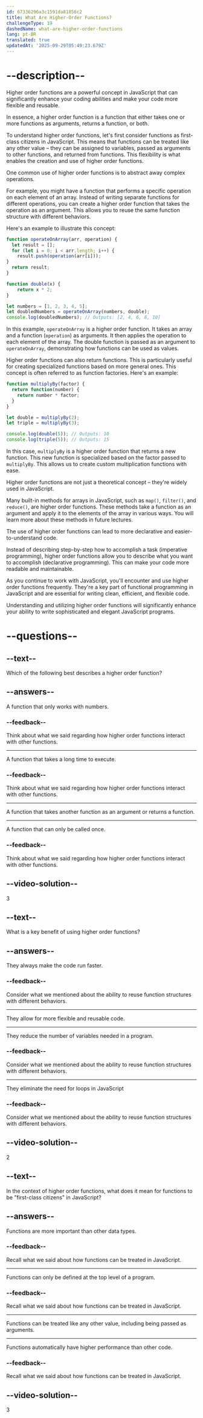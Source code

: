 ```yaml
---
id: 67336296a3c1591da81856c2
title: What Are Higher-Order Functions?
challengeType: 19
dashedName: what-are-higher-order-functions
lang: pt-BR
translated: true
updatedAt: '2025-09-29T05:49:23.679Z'
---
```


# --description--

Higher order functions are a powerful concept in JavaScript that can significantly enhance your coding abilities and make your code more flexible and reusable.

In essence, a higher order function is a function that either takes one or more functions as arguments, returns a function, or both.

To understand higher order functions, let's first consider functions as first-class citizens in JavaScript. This means that functions can be treated like any other value – they can be assigned to variables, passed as arguments to other functions, and returned from functions. This flexibility is what enables the creation and use of higher order functions.

One common use of higher order functions is to abstract away complex operations.

For example, you might have a function that performs a specific operation on each element of an array. Instead of writing separate functions for different operations, you can create a higher order function that takes the operation as an argument. This allows you to reuse the same function structure with different behaviors.

Here's an example to illustrate this concept:

```js
function operateOnArray(arr, operation) {
  let result = [];
  for (let i = 0; i < arr.length; i++) {
    result.push(operation(arr[i]));
}
  return result;
}

function double(x) {
    return x * 2;
}

let numbers = [1, 2, 3, 4, 5];
let doubledNumbers = operateOnArray(numbers, double);
console.log(doubledNumbers); // Outputs: [2, 4, 6, 8, 10]
```

In this example, `operateOnArray` is a higher order function. It takes an array and a function (`operation`) as arguments. It then applies the operation to each element of the array. The double function is passed as an argument to `operateOnArray`, demonstrating how functions can be used as values.

Higher order functions can also return functions. This is particularly useful for creating specialized functions based on more general ones. This concept is often referred to as function factories. Here's an example:

```js
function multiplyBy(factor) {
  return function(number) {
    return number * factor;
  }
}

let double = multiplyBy(2);
let triple = multiplyBy(3);

console.log(double(5)); // Outputs: 10
console.log(triple(5)); // Outputs: 15
```

In this case, `multiplyBy` is a higher order function that returns a new function. This new function is specialized based on the factor passed to `multiplyBy`. This allows us to create custom multiplication functions with ease.

Higher order functions are not just a theoretical concept – they're widely used in JavaScript.

Many built-in methods for arrays in JavaScript, such as `map()`, `filter()`, and `reduce()`, are higher order functions. These methods take a function as an argument and apply it to the elements of the array in various ways. You will learn more about these methods in future lectures.

The use of higher order functions can lead to more declarative and easier-to-understand code.

Instead of describing step-by-step how to accomplish a task (imperative programming), higher order functions allow you to describe what you want to accomplish (declarative programming). This can make your code more readable and maintainable.

As you continue to work with JavaScript, you'll encounter and use higher order functions frequently. They're a key part of functional programming in JavaScript and are essential for writing clean, efficient, and flexible code.

Understanding and utilizing higher order functions will significantly enhance your ability to write sophisticated and elegant JavaScript programs.

# --questions--

## --text--

Which of the following best describes a higher order function?

## --answers--

A function that only works with numbers.

### --feedback--

Think about what we said regarding how higher order functions interact with other functions.

---

A function that takes a long time to execute.

### --feedback--

Think about what we said regarding how higher order functions interact with other functions.

---

A function that takes another function as an argument or returns a function.

---

A function that can only be called once.

### --feedback--

Think about what we said regarding how higher order functions interact with other functions.

## --video-solution--

3

## --text--

What is a key benefit of using higher order functions?

## --answers--

They always make the code run faster.

### --feedback--

Consider what we mentioned about the ability to reuse function structures with different behaviors.

---

They allow for more flexible and reusable code.

---

They reduce the number of variables needed in a program.

### --feedback--

Consider what we mentioned about the ability to reuse function structures with different behaviors.

---

They eliminate the need for loops in JavaScript

### --feedback--

Consider what we mentioned about the ability to reuse function structures with different behaviors.

## --video-solution--

2

## --text--

In the context of higher order functions, what does it mean for functions to be "first-class citizens" in JavaScript?

## --answers--

Functions are more important than other data types.

### --feedback--

Recall what we said about how functions can be treated in JavaScript.

---

Functions can only be defined at the top level of a program.

### --feedback--

Recall what we said about how functions can be treated in JavaScript.

---

Functions can be treated like any other value, including being passed as arguments.

---

Functions automatically have higher performance than other code.

### --feedback--

Recall what we said about how functions can be treated in JavaScript.

## --video-solution--

3
